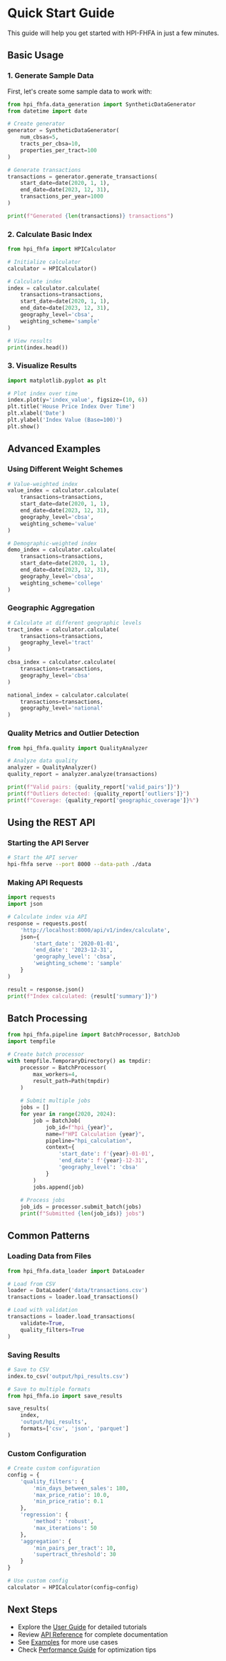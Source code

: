# Quick Start Guide

This guide will help you get started with HPI-FHFA in just a few minutes.

## Basic Usage

### 1. Generate Sample Data

First, let's create some sample data to work with:

```python
from hpi_fhfa.data_generation import SyntheticDataGenerator
from datetime import date

# Create generator
generator = SyntheticDataGenerator(
    num_cbsas=5,
    tracts_per_cbsa=10,
    properties_per_tract=100
)

# Generate transactions
transactions = generator.generate_transactions(
    start_date=date(2020, 1, 1),
    end_date=date(2023, 12, 31),
    transactions_per_year=1000
)

print(f"Generated {len(transactions)} transactions")
```

### 2. Calculate Basic Index

```python
from hpi_fhfa import HPICalculator

# Initialize calculator
calculator = HPICalculator()

# Calculate index
index = calculator.calculate(
    transactions=transactions,
    start_date=date(2020, 1, 1),
    end_date=date(2023, 12, 31),
    geography_level='cbsa',
    weighting_scheme='sample'
)

# View results
print(index.head())
```

### 3. Visualize Results

```python
import matplotlib.pyplot as plt

# Plot index over time
index.plot(y='index_value', figsize=(10, 6))
plt.title('House Price Index Over Time')
plt.xlabel('Date')
plt.ylabel('Index Value (Base=100)')
plt.show()
```

## Advanced Examples

### Using Different Weight Schemes

```python
# Value-weighted index
value_index = calculator.calculate(
    transactions=transactions,
    start_date=date(2020, 1, 1),
    end_date=date(2023, 12, 31),
    geography_level='cbsa',
    weighting_scheme='value'
)

# Demographic-weighted index
demo_index = calculator.calculate(
    transactions=transactions,
    start_date=date(2020, 1, 1),
    end_date=date(2023, 12, 31),
    geography_level='cbsa',
    weighting_scheme='college'
)
```

### Geographic Aggregation

```python
# Calculate at different geographic levels
tract_index = calculator.calculate(
    transactions=transactions,
    geography_level='tract'
)

cbsa_index = calculator.calculate(
    transactions=transactions,
    geography_level='cbsa'
)

national_index = calculator.calculate(
    transactions=transactions,
    geography_level='national'
)
```

### Quality Metrics and Outlier Detection

```python
from hpi_fhfa.quality import QualityAnalyzer

# Analyze data quality
analyzer = QualityAnalyzer()
quality_report = analyzer.analyze(transactions)

print(f"Valid pairs: {quality_report['valid_pairs']}")
print(f"Outliers detected: {quality_report['outliers']}")
print(f"Coverage: {quality_report['geographic_coverage']}%")
```

## Using the REST API

### Starting the API Server

```bash
# Start the API server
hpi-fhfa serve --port 8000 --data-path ./data
```

### Making API Requests

```python
import requests
import json

# Calculate index via API
response = requests.post(
    'http://localhost:8000/api/v1/index/calculate',
    json={
        'start_date': '2020-01-01',
        'end_date': '2023-12-31',
        'geography_level': 'cbsa',
        'weighting_scheme': 'sample'
    }
)

result = response.json()
print(f"Index calculated: {result['summary']}")
```

## Batch Processing

```python
from hpi_fhfa.pipeline import BatchProcessor, BatchJob
import tempfile

# Create batch processor
with tempfile.TemporaryDirectory() as tmpdir:
    processor = BatchProcessor(
        max_workers=4,
        result_path=Path(tmpdir)
    )
    
    # Submit multiple jobs
    jobs = []
    for year in range(2020, 2024):
        job = BatchJob(
            job_id=f"hpi_{year}",
            name=f"HPI Calculation {year}",
            pipeline="hpi_calculation",
            context={
                'start_date': f'{year}-01-01',
                'end_date': f'{year}-12-31',
                'geography_level': 'cbsa'
            }
        )
        jobs.append(job)
    
    # Process jobs
    job_ids = processor.submit_batch(jobs)
    print(f"Submitted {len(job_ids)} jobs")
```

## Common Patterns

### Loading Data from Files

```python
from hpi_fhfa.data_loader import DataLoader

# Load from CSV
loader = DataLoader('data/transactions.csv')
transactions = loader.load_transactions()

# Load with validation
transactions = loader.load_transactions(
    validate=True,
    quality_filters=True
)
```

### Saving Results

```python
# Save to CSV
index.to_csv('output/hpi_results.csv')

# Save to multiple formats
from hpi_fhfa.io import save_results

save_results(
    index,
    'output/hpi_results',
    formats=['csv', 'json', 'parquet']
)
```

### Custom Configuration

```python
# Create custom configuration
config = {
    'quality_filters': {
        'min_days_between_sales': 180,
        'max_price_ratio': 10.0,
        'min_price_ratio': 0.1
    },
    'regression': {
        'method': 'robust',
        'max_iterations': 50
    },
    'aggregation': {
        'min_pairs_per_tract': 10,
        'supertract_threshold': 30
    }
}

# Use custom config
calculator = HPICalculator(config=config)
```

## Next Steps

- Explore the [User Guide](user_guide/index.md) for detailed tutorials
- Review [API Reference](api_reference/index.md) for complete documentation
- See [Examples](https://github.com/yourusername/hpi-fhfa/tree/main/examples) for more use cases
- Check [Performance Guide](user_guide/performance.md) for optimization tips